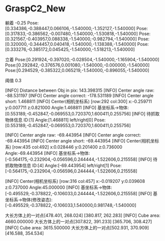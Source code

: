 # GraspC2_New

 躺着 -0.25
Pose:[0.334386,-0.388447,0.066106,-1.540000,-1.352127,-1.540000]
Pose:[0.317833,-0.386562,-0.007480,-1.540000,-1.530818,-1.540000]
Pose:[0.321567,-0.403957,0.088338,-1.540000,-0.982794,-1.540000]
Pose:[0.320000,-0.344457,0.040418,-1.540000,-1.138388,-1.540000]
Pose:[0.333276,-0.385172,0.045425,-1.540000,-1.518213,-1.540000]


 立着
Pose:[0.291924,-0.397020,-0.028504,-1.540000,-1.165904,-1.540000]
Pose:[0.292842,-0.376576,0.001080,-1.540000,-0.000000,-1.540000]
Pose:[0.294529,-0.385322,0.065219,-1.540000,-0.896055,-1.540000]

阈值 0.3


[INFO] Distance between Obj in pix: 143.398315
[INFO] Center angle raw: -88.531197
[INFO] Center angle correct: -178.531189
[INFO] Center angle short: 1.468811
[INFO] Center(相机坐标系) [row:292 col:300] x:-0.259711 y:0.007711 z:0.821000 Angle:1.468811
[INFO] 基坐标系->物体: [0.553189,-0.452847,-0.069553,0.720370,1.600411,0.255756]
[INFO] 待抓取物体信息 ID:[1] Angle:[1.468811] left/right[0] Pose:[0.553189,-0.452847,-0.069553,0.720370,1.600411,0.255756]

[INFO] Center angle raw: -69.443954
[INFO] Center angle correct: -69.443954
[INFO] Center angle short: -69.443954
[INFO] Center(相机坐标系) [row:435 col:492] x:0.028446 y:0.201400 z:0.736000 Angle:-69.443954
[INFO] 基坐标系->物体: [-0.564175,-0.232904,-0.056596,0.244444,-1.522606,0.215558]
[INFO] 待抓取物体信息 ID:[4] Angle:[-69.443954] left/right[1] Pose:[-0.564175,-0.232904,-0.056596,0.244444,-1.522606,0.215558]


[INFO] Center(相机坐标系) [row:316 col:457] x:-0.019207 y:0.039608 z:0.737000 Angle:45.000000
[INFO] 基坐标系->物体: [-0.495529,-0.378822,-0.106033,0.244444,-1.522606,0.215558]
[INFO] 基坐标系->物体(修改姿态): [-0.495529,-0.378822,-0.106033,1.540000,0.981748,-1.540000]

大长方体上的一对点[478.401, 268.024]  [380.817, 262.283]
[INFO] Cube area: 4660.000000
大长方体上的一对点[307.822, 391.233]  [365.706, 308.427]
[INFO] Cube area: 3615.500000
大长方体上的一对点[502.931, 370.909]  [416.588, 354.534]